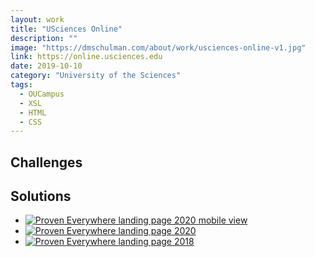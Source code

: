 ```yaml
---
layout: work
title: "USciences Online"
description: ""
image: "https://dmschulman.com/about/work/usciences-online-v1.jpg"
link: https://online.usciences.edu
date: 2019-10-10
category: "University of the Sciences"
tags: 
  - OUCampus
  - XSL
  - HTML
  - CSS
---
```


## Challenges

## Solutions

<ul class="pictures">
  <li>
    <a href="https://dmschulman.com/about/work/proven-everywhere-2020-mobile.jpg" title="Proven Everywhere landing page 2020 mobile view" target="_blank">
      <img src="https://dmschulman.com/about/work/proven-everywhere-2020-mobile.jpg" alt="Proven Everywhere landing page 2020 mobile view">
    </a>
  </li>
  <li>
    <a href="https://dmschulman.com/about/work/proven-everywhere-2020-full.jpg" title="Proven Everywhere landing page 2020" target="_blank">
      <img src="https://dmschulman.com/about/work/proven-everywhere-2020-full.jpg" alt="Proven Everywhere landing page 2020">
    </a>
  </li>
  <li>
    <a href="https://dmschulman.com/about/work/proven-everywhere-2018-full.jpg" title="Proven Everywhere landing page 20218" target="_blank">
      <img src="https://dmschulman.com/about/work/proven-everywhere-2018-full.jpg" alt="Proven Everywhere landing page 2018">
    </a>
  </li>
</ul>
